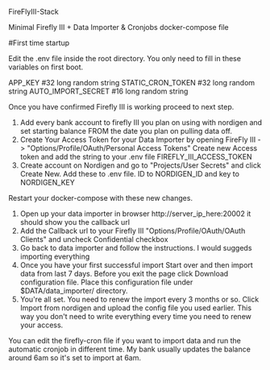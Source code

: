 FireFlyIII-Stack

Minimal Firefly III + Data Importer & Cronjobs docker-compose file

#First time startup

Edit the .env file inside the root directory.
You only need to fill in these variables on first boot.

APP_KEY #32 long random string
STATIC_CRON_TOKEN #32 long random string
AUTO_IMPORT_SECRET #16 long random string

Once you have confirmed Firefly III is working proceed to next step.

1. Add every bank account to firefly III you plan on using with nordigen and set starting balance FROM the date you plan on pulling data off.
2. Create Your Access Token for your Data Importer by opening FireFly III -> "Options/Profile/OAuth/Personal Access Tokens" Create new Access token and add the string to your .env file FIREFLY_III_ACCESS_TOKEN
3. Create account on Nordigen and go to "Projects/User Secrets" and click Create New. Add these to .env file. ID to NORDIGEN_ID and key to NORDIGEN_KEY

Restart your docker-compose with these new changes.

1. Open up your data importer in browser http://server_ip_here:20002 it should show you the callback url
2. Add the Callback url to your Firefly III "Options/Profile/OAuth/OAuth Clients" and uncheck Confidential checkbox
3. Go back to data importer and follow the instructions. I would suggeds importing everything
4. Once you have your first successful import Start over and then import data from last 7 days. Before you exit the page click Download configuration file. Place this configuration file under $DATA/data_importer/ directory.
5. You're all set. You need to renew the import every 3 months or so. Click Import from nordigen and upload the config file you used earlier. This way you don't need to write everything every time you need to renew your access.

You can edit the firefly-cron file if you want to import data and run the automatic cronjob in different time. My bank usually updates the balance around 6am so it's set to import at 6am.

